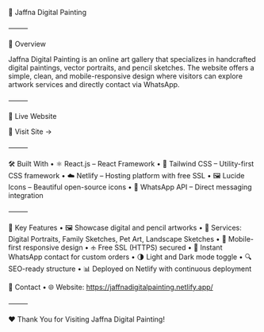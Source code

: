 🎨 Jaffna Digital Painting


⸻

📄 Overview

Jaffna Digital Painting is an online art gallery that specializes in handcrafted digital paintings, vector portraits, and pencil sketches.
The website offers a simple, clean, and mobile-responsive design where visitors can explore artwork services and directly contact via WhatsApp.

⸻

🚀 Live Website

🔗 Visit Site →

⸻

🛠️ Built With
	•	⚛️ React.js – React Framework
	•	🎨 Tailwind CSS – Utility-first CSS framework
	•	☁️ Netlify – Hosting platform with free SSL
	•	🖼️ Lucide Icons – Beautiful open-source icons
	•	💬 WhatsApp API – Direct messaging integration

⸻

🌟 Key Features
	•	🖼️ Showcase digital and pencil artworks
	•	🎨 Services: Digital Portraits, Family Sketches, Pet Art, Landscape Sketches
	•	📱 Mobile-first responsive design
	•	🕁️ Free SSL (HTTPS) secured
	•	📩 Instant WhatsApp contact for custom orders
	•	🌗 Light and Dark mode toggle
	•	🔍 SEO-ready structure
	•	📊 Deployed on Netlify with continuous deployment
 

📩 Contact
	•	🌐 Website: https://jaffnadigitalpainting.netlify.app/

⸻

❤️ Thank You for Visiting Jaffna Digital Painting!
